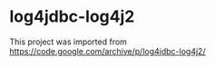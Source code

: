 # log4jdbc-log4j2
This project was imported from https://code.google.com/archive/p/log4jdbc-log4j2/
